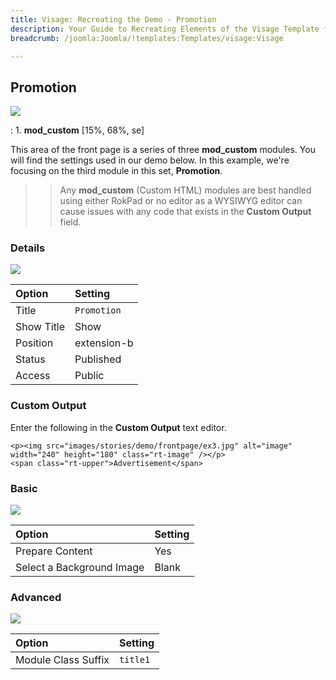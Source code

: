 ```yaml
---
title: Visage: Recreating the Demo - Promotion
description: Your Guide to Recreating Elements of the Visage Template for Joomla
breadcrumb: /joomla:Joomla/!templates:Templates/visage:Visage

---
```


Promotion
-----

![][demo]

:   1. **mod_custom** [15%, 68%, se]

This area of the front page is a series of three **mod_custom** modules. You will find the settings used in our demo below. In this example, we're focusing on the third module in this set, **Promotion**.

>> Any **mod_custom** (Custom HTML) modules are best handled using either RokPad or no editor as a WYSIWYG editor can cause issues with any code that exists in the **Custom Output** field.

### Details
![][demo2]

| Option     | Setting              |  
| :--------- | :------------------- |  
| Title      | `Promotion`          |  
| Show Title | Show                 |  
| Position   | extension-b          |  
| Status     | Published            |  
| Access     | Public               |  

### Custom Output
Enter the following in the **Custom Output** text editor.

~~~
<p><img src="images/stories/demo/frontpage/ex3.jpg" alt="image" width="240" height="180" class="rt-image" /></p>
<span class="rt-upper">Advertisement</span>
~~~

### Basic
![][demo3]

| Option                    | Setting |  
| :------------------------ | :------ |  
| Prepare Content           | Yes     |  
| Select a Background Image | Blank   |

### Advanced
![][demo4]

| Option              | Setting  |  
| :------------------ | :------- |  
| Module Class Suffix | `title1` |  

[demo]: assets/demo_8.jpeg
[demo2]: assets/promotion_1.jpeg
[demo3]: assets/promotion_2.jpeg
[demo4]: assets/promotion_3.jpeg